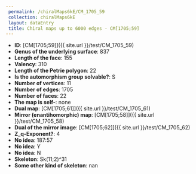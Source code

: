 ```yaml
--- 
 permalink: /chiralMaps6kE/CM_1705_59 
 collection: chiralMaps6kE
 layout: dataEntry
 title: Chiral maps up to 6000 edges - CM[1705;59]
---
```


- **ID**: [CM[1705;59]]({{ site.url }}/test/CM_1705_59)
- **Genus of the underlying surface**: 837
- **Length of the face**: 155
- **Valency**: 310
- **Length of the Petrie polygon**: 22
- **Is the automorphism group solvable?**: S
- **Number of vertices**: 11
- **Number of edges**: 1705
- **Number of faces**: 22
- **The map is self-**: none
- **Dual map**: [CM[1705;61]]({{ site.url }}/test/CM_1705_61)
- **Mirror (enantihomorphic) map**: [CM[1705;58]]({{ site.url }}/test/CM_1705_58)
- **Dual of the mirror image**: [CM[1705;62]]({{ site.url }}/test/CM_1705_62)
- **Z_q-Exponent?**: 4
- **No idea**:  187:57
- **No idea**: Y
- **No idea**: N
- **Skeleton**: Sk(11;2)^31
- **Some other kind of skeleton**: nan
